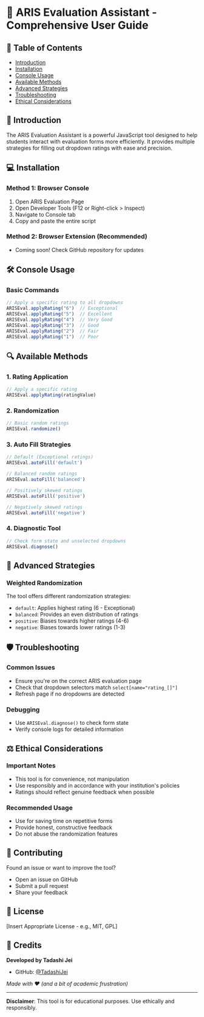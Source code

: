 # 🚀 ARIS Evaluation Assistant - Comprehensive User Guide

## 📌 Table of Contents
- [Introduction](#introduction)
- [Installation](#installation)
- [Console Usage](#console-usage)
- [Available Methods](#available-methods)
- [Advanced Strategies](#advanced-strategies)
- [Troubleshooting](#troubleshooting)
- [Ethical Considerations](#ethical-considerations)

## 🎯 Introduction

The ARIS Evaluation Assistant is a powerful JavaScript tool designed to help students interact with evaluation forms more efficiently. It provides multiple strategies for filling out dropdown ratings with ease and precision.

## 💻 Installation

### Method 1: Browser Console
1. Open ARIS Evaluation Page
2. Open Developer Tools (F12 or Right-click > Inspect)
3. Navigate to Console tab
4. Copy and paste the entire script

### Method 2: Browser Extension (Recommended)
- Coming soon! Check GitHub repository for updates

## 🛠 Console Usage

### Basic Commands

```javascript
// Apply a specific rating to all dropdowns
ARISEval.applyRating("6")  // Exceptional
ARISEval.applyRating("5")  // Excellent
ARISEval.applyRating("4")  // Very Good
ARISEval.applyRating("3")  // Good
ARISEval.applyRating("2")  // Fair
ARISEval.applyRating("1")  // Poor
```

## 🔍 Available Methods

### 1. Rating Application
```javascript
// Apply a specific rating
ARISEval.applyRating(ratingValue)
```

### 2. Randomization
```javascript
// Basic random ratings
ARISEval.randomize()
```

### 3. Auto Fill Strategies
```javascript
// Default (Exceptional ratings)
ARISEval.autoFill('default')

// Balanced random ratings
ARISEval.autoFill('balanced')

// Positively skewed ratings
ARISEval.autoFill('positive')

// Negatively skewed ratings
ARISEval.autoFill('negative')
```

### 4. Diagnostic Tool
```javascript
// Check form state and unselected dropdowns
ARISEval.diagnose()
```

## 🎲 Advanced Strategies

### Weighted Randomization
The tool offers different randomization strategies:

- `default`: Applies highest rating (6 - Exceptional)
- `balanced`: Provides an even distribution of ratings
- `positive`: Biases towards higher ratings (4-6)
- `negative`: Biases towards lower ratings (1-3)

## 🛡️ Troubleshooting

### Common Issues
- Ensure you're on the correct ARIS evaluation page
- Check that dropdown selectors match `select[name="rating_[]"]`
- Refresh page if no dropdowns are detected

### Debugging
- Use `ARISEval.diagnose()` to check form state
- Verify console logs for detailed information

## ⚖️ Ethical Considerations

### Important Notes
- This tool is for convenience, not manipulation
- Use responsibly and in accordance with your institution's policies
- Ratings should reflect genuine feedback when possible

### Recommended Usage
- Use for saving time on repetitive forms
- Provide honest, constructive feedback
- Do not abuse the randomization features

## 🤝 Contributing

Found an issue or want to improve the tool?
- Open an issue on GitHub
- Submit a pull request
- Share your feedback

## 📄 License

[Insert Appropriate License - e.g., MIT, GPL]

## 🙌 Credits

**Developed by Tadashi Jei**
- GitHub: [@TadashiJei](https://github.com/TadashiJei)

*Made with ❤️ (and a bit of academic frustration)*

---

**Disclaimer**: This tool is for educational purposes. Use ethically and responsibly.
